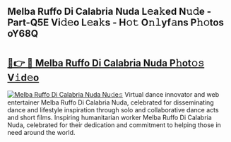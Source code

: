## Melba Ruffo Di Calabria Nuda L𝚎a𝚔ed N𝚞𝚍e - Part-Q5E Vi𝚍𝚎o L𝚎a𝚔s - H𝚘𝚝 O𝚗𝚕yf𝚊ns P𝚑𝚘tos oY68Q

# <h2><a href="http://kfcwke.oniu.top/?m=Melba+Ruffo+Di+Calabria+Nuda">🔗👉 🔴 Melba Ruffo Di Calabria Nuda P𝚑ot𝚘𝚜 V𝚒d𝚎o</a></h2>

[![Melba Ruffo Di Calabria Nuda Nu𝚍e𝚜](https://i.imgur.com/0qMVB7G.gif)](http://kfcwke.oniu.top/?m=Melba+Ruffo+Di+Calabria+Nuda)
Virtual dance innovator and web entertainer Melba Ruffo Di Calabria Nuda, celebrated for disseminating dance and lifestyle inspiration through solo and collaborative dance acts and short films. Inspiring humanitarian worker Melba Ruffo Di Calabria Nuda, celebrated for their dedication and commitment to helping those in need around the world.  
